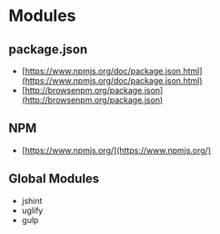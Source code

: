 # Modules

## package.json
* [https://www.npmjs.org/doc/package.json.html](https://www.npmjs.org/doc/package.json.html)
* [http://browsenpm.org/package.json](http://browsenpm.org/package.json)

## NPM
* [https://www.npmjs.org/](https://www.npmjs.org/)

## Global Modules

* jshint
* uglify
* gulp